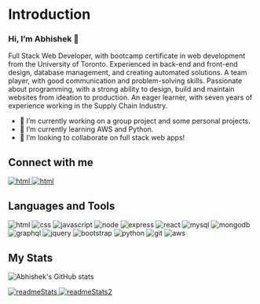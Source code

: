 # Introduction

### Hi, I’m Abhishek 👋

Full Stack Web Developer, with bootcamp certificate in web development from the University of Toronto. Experienced in back-end and front-end design, database management, and creating automated solutions. A team player, with good communication and problem-solving skills. Passionate about programming, with a strong ability to design, build and maintain websites from ideation to production. An eager learner, with seven years of experience working in the Supply Chain Industry.

- 🔭 I’m currently working on a group project and some personal projects.
- 🌱 I’m currently learning AWS and Python.
- 💞️ I’m looking to collaborate on full stack web apps!

## Connect with me

<p>
  <span><a href="mailto:jamwalab@live.com" rel="noreferrer">
    <img src="https://img.shields.io/badge/email-D14836?style=for-the-badge&logo=gmail&logoColor=white" alt="html"> 
  </a></span>
  <span><a href="www.linkedin.com/in/abhishekj-21"> 
    <img src="https://img.shields.io/badge/LinkedIn-0077B5?style=for-the-badge&logo=linkedin&logoColor=white" alt="html">
  </a></span>
</p>


## Languages and Tools
<p align="left">
  <img src="https://img.shields.io/badge/HTML5-E34F26?style=for-the-badge&logo=html5&logoColor=white" alt="html">    
  <img src="https://img.shields.io/badge/CSS3-1572B6?style=for-the-badge&logo=css3&logoColor=white" alt="css"> 
  <img src="https://img.shields.io/badge/JavaScript-F7DF1E?style=for-the-badge&logo=javascript&logoColor=black" alt="javascript"> 
  <img src="https://img.shields.io/badge/Node.js-43853D?style=for-the-badge&logo=node.js&logoColor=white" alt="node"> 
  <img src="https://img.shields.io/badge/Express.js-404D59?style=for-the-badge" alt="express"> 
  <img src="https://img.shields.io/badge/React-20232A?style=for-the-badge&logo=react&logoColor=61DAFB" alt="react"> 
  <img src="https://img.shields.io/badge/MySQL-00000F?style=for-the-badge&logo=mysql&logoColor=white" alt="mysql"> 
  <img src="https://img.shields.io/badge/MongoDB-4EA94B?style=for-the-badge&logo=mongodb&logoColor=white" alt="mongodb"> 
  <img src="https://img.shields.io/badge/-GraphQL-E10098?style=for-the-badge&logo=graphql&logoColor=white" alt="graphql"> 
  <img src="https://img.shields.io/badge/jQuery-0769AD?style=for-the-badge&logo=jquery&logoColor=white" alt="jquery"> 
  <img src="https://img.shields.io/badge/Bootstrap-563D7C?style=for-the-badge&logo=bootstrap&logoColor=white" alt="bootstrap"> 
  <img src="https://img.shields.io/badge/Python-3776AB?style=for-the-badge&logo=python&logoColor=white" alt="python"> 
  <img src="https://img.shields.io/badge/git-%23F05033.svg?style=for-the-badge&logo=git&logoColor=white" alt="git"> 
  <img src="https://img.shields.io/badge/Amazon_AWS-232F3E?style=for-the-badge&logo=amazon-aws&logoColor=white" alt="aws"> 
</p>

## My Stats
![Abhishek's GitHub stats](https://github-readme-stats.vercel.app/api?username=jamwalab&show_icons=true&theme=tokyonight)
<p>
  <span><a href="https://github.com/jamwalab" rel="noreferrer">
    <img src="https://github-readme-stats.vercel.app/api?username=jamwalab&show_icons=true&theme=tokyonight" alt="readmeStats"> 
  </a></span>
  <span><a href="www.linkedin.com/in/abhishekj-21"> 
    <img src="[![Top Langs](https://github-readme-stats.vercel.app/api/top-langs/?username=jamwalab)](https://github.com/jamwalab/github-readme-stats)" alt="readmeStats2">
  </a></span>
</p>
